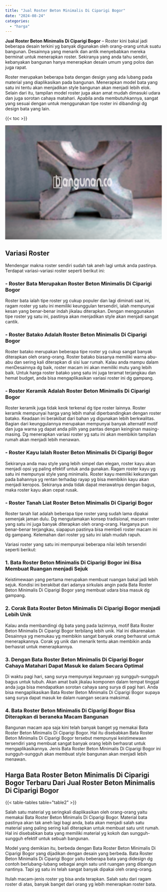 ```yaml
---
title: "Jual Roster Beton Minimalis Di Ciparigi Bogor"
date: "2024-08-24"
categories: 
  - "harga"
---
```


**Jual Roster Beton Minimalis Di Ciparigi Bogor** – Roster kini bakal jadi beberapa desain terkini yg banyak digunakan oleh orang-orang untuk suatu bangunan. Desainnya yang menarik dan antik menyebabkan mereka berminat untuk menerapkan roster. Sekiranya yang anda tahu sendiri, kebanyakan bangunan hanya menerapkan desain umum yang polos dan juga rapat.

Roster merupakan beberapa bata dengan design yang ada lubang pada material yang diaplikasikan pada bangunan. Menerapkan model bata yang satu ini tentu akan menjadikan style bangunan akan menjadi lebih elok. Selain dari itu, tampilan model roster juga akan amat mudah dimasuki udara dan juga sorotan cahaya matahari. Apabila anda membutuhkannya, sangat yang sesuai dengan untuk menggunakan tipe roster ini dibandingi dg design bata yang lain.

{{< toc >}}

![Jual Roster Beton Minimalis Di Ciparigi Bogor](/images/bata-roster-minimalis-15.png)

## Variasi Roster

Mendengar makna roster sendiri sudah tak aneh lagi untuk anda pastinya. Terdapat variasi-variasi roster seperti berikut ini:

### \- Roster Bata Merupakan Roster Beton Minimalis Di Ciparigi Bogor

Roster bata ialah tipe roster yg cukup populer dan lagi diminati saat ini, ragam roster yg satu ini memiliki keunggulan tersendiri, ialah mempunyai kesan yang benar-benar indah jikalau diterapkan. Dengan menggunakan tipe roster yg satu ini, pastinya akan menjadikan style akan menjadi sangat cantik.

### \- Roster Batako Adalah Roster Beton Minimalis Di Ciparigi Bogor

Roster batako merupakan beberapa tipe roster yg cukup sangat banyak diterapkan oleh orang-orang. Roster batako biasanya memiliki warna abu-abu dan sering kali diterapkan di sisi luar rumah. Kalau anda mampu dalam menDesainnya dg baik, roster macam ini akan memiliki mutu yang lebih baik. Untuk harga roster batako yang satu ini juga teramat terjangkau dan hemat budget, anda bisa mengaplikasikan variasi roster ini dg gampang.

### \- Roster Keramik Adalah Roster Beton Minimalis Di Ciparigi Bogor

Roster keramik juga tidak keok terkenal dg tipe roster lainnya. Roster keramik mempunyai harga yang lebih mahal diperbandingkan dengan roster batako. Keadaan ini berakibat dari bahan yg digunakan lebih berkwalitas. Bagian dari keunggulannya merupakan mempunyai banyak alternatif motif dan juga warna yg dapat anda pilih yang pantas dengan keinginan masing-masing. Dg menerapkan variasi roster yg satu ini akan membikin tampilan rumah akan menjadi lebih menawan.

### \- Roster Kayu Ialah Roster Beton Minimalis Di Ciparigi Bogor

Sekiranya anda mau style yang lebih simpel dan elegan, roster kayu akan menjadi opsi yg paling efektif untuk anda gunakan. Ragam roster kayu yg satu ini mempunyai style yang minimalis. Roster kayu memiliki kekurangan pada bahannya yg rentan terhadap rayap yg bisa membikin kayu akan menjadi keropos. Sekiranya anda tidak dapat merawatnya dengan bagus, maka roster kayu akan cepat rusak.

### \- Roster Tanah Liat Roster Beton Minimalis Di Ciparigi Bogor

Roster tanah liat adalah beberapa tipe roster yang sudah lama dipakai semenjak jaman dulu. Dg mengutamakan konsep tradisional, macam roster yang satu ini juga banyak diterapkan oleh orang-orang. Harganya pun benar-benar terjangkau, siapapun pastinya bisa membeli roster macam ini dg gampang. Kelemahan dari roster yg satu ini ialah mudah rapuh.

Variasi roster yang satu ini mempunyai beberapa nilai lebih tersendiri seperti berikut:

### 1\. Bata Roster Beton Minimalis Di Ciparigi Bogor ini Bisa Membuat Ruangan menjadi Sejuk

Keistimewaan yang pertama merupakan membuat ruangan bakal jadi lebih sejuk. Kondisi ini berakibat dari adanya sirkulais angin pada Bata Roster Beton Minimalis Di Ciparigi Bogor yang membuat udara bisa masuk dg gampang.

### 2\. Corak Bata Roster Beton Minimalis Di Ciparigi Bogor menjadi Lebih Unik

Kalau anda membandingi dg bata yang pada lazimnya, motif Bata Roster Beton Minimalis Di Ciparigi Bogor terbilang lebih unik. Hal ini dikarenakan Desainnya yg memukau yg membikin sangat banyak orang berhasrat untuk menerapkannya. Corak yg unik dan menarik tentu akan membikin anda berhasrat untuk menerapkannya.

### 3\. Dengan Bata Roster Beton Minimalis Di Ciparigi Bogor Cahaya Matahari Dapat Masuk ke dalam Secara Optimal

Di waktu pagi hari, sang surya mempunyai kegunaan yg sungguh-sungguh bagus untuk tubuh. Akan amat baik jikalau komponen dalam tempat tinggal anda juga bisa mendapatkan sorotan cahaya sang surya di pagi hari. Anda bisa mengaplikasikan Bata Roster Beton Minimalis Di Ciparigi Bogor supaya sang surya dapat masuk ke dalam ruangan secara maksimal.

### 4\. Bata Roster Beton Minimalis Di Ciparigi Bogor Bisa Diterapkan di beraneka Macam Bangunan

Bangunan macam apa saja kini telah banyak banget yg memakai Bata Roster Beton Minimalis Di Ciparigi Bogor. Hal itu disebabkan Bata Roster Beton Minimalis Di Ciparigi Bogor tersebut mempunyai keistimewaan tersendiri yang membuat sangat banyak orang lebih berhasrat untuk mengaplikasikannya. Jenis Bata Roster Beton Minimalis Di Ciparigi Bogor ini sungguh-sungguh akan membuat style bangunan akan menjadi lebih menawan.

## Harga Bata Roster Beton Minimalis Di Ciparigi Bogor Terbaru Dari Jual Roster Beton Minimalis Di Ciparigi Bogor

{{< table-tables table="table2" >}}

Salah satu material yg seringkali diaplikasikan oleh orang-orang yaitu memakai Bata Roster Beton Minimalis Di Ciparigi Bogor. Material bata pastinya akan tak aneh lagi bagi anda, bata akan menjadi salah satu material yang paling sering kali diterapkan untuk membuat satu unit rumah. Hal ini disebabkan bata yang memiliki material yg kokoh dan sungguh-sungguh efektif untuk sebuah bangunan.

Model yang demikian itu, berbeda dengan Bata Roster Beton Minimalis Di Ciparigi Bogor yang dijadikan dengan desain yang berbeda. Bata Roster Beton Minimalis Di Ciparigi Bogor yaitu beberapa bata yang didesign dg contoh berlubang-lubang sebagai angin satu unit ruangan yang dibangun nantinya. Tapi yg satu ini telah sangat banyak dipakai oleh orang-orang.

Itulah macam-jenis roster yg bisa anda terapkan. Salah satu dari ragam roster di atas, banyak banget dari orang yg lebih menerapkan roster bata.
